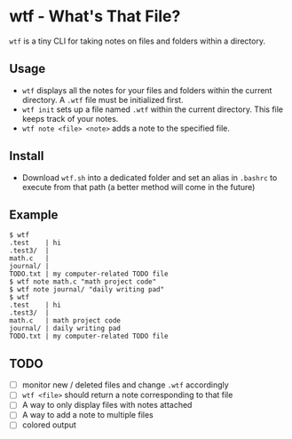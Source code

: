 # wtf - What's That File?
`wtf` is a tiny CLI for taking notes on files and folders within a directory.
## Usage
- `wtf` displays all the notes for your files and folders within the current directory. A `.wtf` file must be initialized first.
- `wtf init` sets up a file named `.wtf` within the current directory. This file keeps track of your notes.
- `wtf note <file> <note>` adds a note to the specified file.
## Install
- Download `wtf.sh` into a dedicated folder and set an alias in `.bashrc` to execute from that path (a better method will come in the future)
## Example
```
$ wtf
.test    | hi
.test3/  |
math.c   |
journal/ |
TODO.txt | my computer-related TODO file
$ wtf note math.c "math project code" 
$ wtf note journal/ "daily writing pad"
$ wtf
.test    | hi
.test3/  |
math.c   | math project code
journal/ | daily writing pad
TODO.txt | my computer-related TODO file
```
## TODO
- [ ] monitor new / deleted files and change `.wtf` accordingly
- [ ] `wtf <file>` should return a note corresponding to that file
- [ ] A way to only display files with notes attached
- [ ] A way to add a note to multiple files
- [ ] colored output
